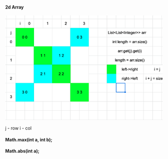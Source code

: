 #### 2d Array

![](./src/Screen%20Shot%202022-04-24%20at%207.38.24%20AM.png)

j - row
i - col

#### Math.max(int a, int b);

#### Math.abs(int a);

